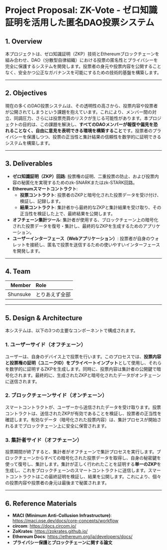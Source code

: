 # Project Proposal: ZK-Vote - ゼロ知識証明を活用した匿名DAO投票システム

## 1. Overview
本プロジェクトは、ゼロ知識証明（ZKP）技術とEthereumブロックチェーンを組み合わせ、DAO（分散型自律組織）における投票の匿名性とプライバシーを完全に保護するシステムを開発します。投票者の身元や投票内容を公開することなく、安全かつ公正なガバナンスを可能にするための技術的基盤を構築します。

---

## 2. Objectives
現在の多くのDAO投票システムは、その透明性の高さから、投票内容や投票者が公開されてしまうという課題を抱えています。これにより、メンバー間の対立、同調圧力、さらには投票売買のリスクが生じる可能性があります。本プロジェクトの目的は、この課題を解決し、**すべてのDAOメンバーが報復や偏見を恐れることなく、自由に意見を表明できる環境を構築すること**です。投票者のプライバシーを保護しつつ、投票の正当性と集計結果の信頼性を数学的に証明できるシステムを構築します。

---

## 3. Deliverables
* **ゼロ知識証明（ZKP）回路**: 投票権の証明、二重投票の防止、および投票内容の秘匿化を実現するためのzk-SNARKまたはzk-STARK回路。
* **Ethereumスマートコントラクト**:
    * **投票コントラクト**: 投票者のZKPと暗号化された投票データを受け付け、検証し、記録します。
    * **結果コントラクト**: 集計者から最終的なZKPと集計結果を受け取り、その正当性を検証した上で、最終結果を公開します。
* **オフチェーン集計ツール**: 集計者が使用する、ブロックチェーン上の暗号化された投票データを復号・集計し、最終的なZKPを生成するためのアプリケーション。
* **ユーザーインターフェース（Webアプリケーション）**: 投票者が自身のウォレットを接続し、匿名で投票を送信するための使いやすいインターフェースを開発します。

---

## 4. Team

| Member | Role |
|-------:|:-----|
| Shunsuke | とりあえず全部 |

---

## 5. Design & Architecture
本システムは、以下の3つの主要なコンポーネントで構成されます。

### 1. ユーザーサイド（オフチェーン）
ユーザーは、自身のデバイス上で投票を行います。このプロセスでは、**投票内容と投票権の証明（ユニークID）をプライベートインプット**として使用し、それらを数学的に証明するZKPを生成します。同時に、投票内容は集計者の公開鍵で暗号化されます。最終的に、生成されたZKPと暗号化されたデータがオンチェーンに送信されます。

### 2. ブロックチェーンサイド（オンチェーン）
スマートコントラクトが、ユーザーから送信されたデータを受け取ります。投票コントラクトは、送信されたZKPが有効であることを検証し、投票者の正当性を確認します。有効なデータ（暗号化された投票内容）は、集計プロセスが開始されるまでブロックチェーン上に安全に保管されます。

### 3. 集計者サイド（オフチェーン）
投票期間が終了すると、集計者がオフチェーンで集計プロセスを実行します。ブロックチェーンからすべての暗号化された投票データを取得し、自身の秘密鍵を使って復号し、集計します。集計が正しく行われたことを証明する**単一のZKP**を生成し、これをブロックチェーンのスマートコントラクトに送信します。スマートコントラクトはこの最終証明を検証し、結果を公開します。これにより、個々の投票内容や投票者の身元は最後まで秘匿されます。

---

## 6. Reference Materials
* **MACI (Minimum Anti-Collusion Infrastructure)**: https://maci.pse.dev/docs/core-concepts/workflow
* **circom**: https://docs.circom.io/
* **ZoKrates**: https://zokrates.github.io/
* **Ethereum Docs**: https://ethereum.org/ja/developers/docs/
* **プライバシー保護とブロックチェーンに関する論文**
